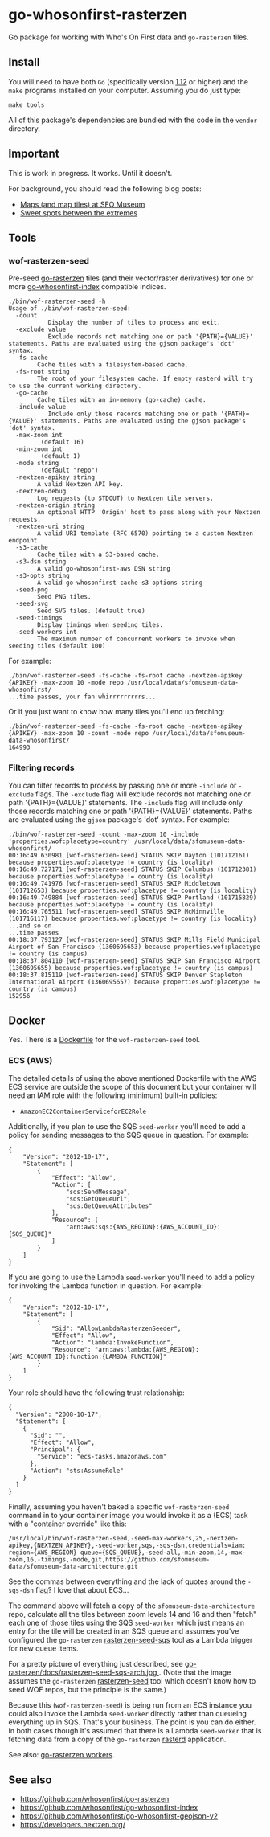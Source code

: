 # go-whosonfirst-rasterzen

Go package for working with Who's On First data and `go-rasterzen` tiles.

## Install

You will need to have both `Go` (specifically version [1.12](https://golang.org/dl/) or higher) and the `make` programs installed on your computer. Assuming you do just type:

```
make tools
```

All of this package's dependencies are bundled with the code in the `vendor` directory.

## Important

This is work in progress. It works. Until it doesn't.

For background, you should read the following blog posts:

* [Maps (and map tiles) at SFO Museum](https://millsfield.sfomuseum.org/blog/2018/07/31/maps/)
* [Sweet spots between the extremes](https://millsfield.sfomuseum.org/blog/2018/11/07/rasterzen/)

## Tools

### wof-rasterzen-seed

Pre-seed [go-rasterzen](https://github.com/whosonfirst/go-rasterzen) tiles (and their vector/raster derivatives) for one or more [go-whosonfirst-index](https://github.com/whosonfirst/go-whosonfirst-index) compatible indices.

```
./bin/wof-rasterzen-seed -h
Usage of ./bin/wof-rasterzen-seed:
  -count
    	   Display the number of tiles to process and exit.
  -exclude value
    	   Exclude records not matching one or path '{PATH}={VALUE}' statements. Paths are evaluated using the gjson package's 'dot' syntax.    	
  -fs-cache
    	Cache tiles with a filesystem-based cache.
  -fs-root string
    	The root of your filesystem cache. If empty rasterd will try to use the current working directory.
  -go-cache
    	Cache tiles with an in-memory (go-cache) cache.
  -include value
    	   Include only those records matching one or path '{PATH}={VALUE}' statements. Paths are evaluated using the gjson package's 'dot' syntax.
  -max-zoom int
    	 (default 16)
  -min-zoom int
    	 (default 1)
  -mode string
    	 (default "repo")
  -nextzen-apikey string
    	A valid Nextzen API key.
  -nextzen-debug
    	Log requests (to STDOUT) to Nextzen tile servers.
  -nextzen-origin string
    	An optional HTTP 'Origin' host to pass along with your Nextzen requests.
  -nextzen-uri string
    	A valid URI template (RFC 6570) pointing to a custom Nextzen endpoint.
  -s3-cache
    	Cache tiles with a S3-based cache.
  -s3-dsn string
    	A valid go-whosonfirst-aws DSN string
  -s3-opts string
    	A valid go-whosonfirst-cache-s3 options string
  -seed-png
    	Seed PNG tiles.
  -seed-svg
    	Seed SVG tiles. (default true)
  -seed-timings
    	Display timings when seeding tiles.
  -seed-workers int
    	The maximum number of concurrent workers to invoke when seeding tiles (default 100)
```

For example:

```
./bin/wof-rasterzen-seed -fs-cache -fs-root cache -nextzen-apikey {APIKEY} -max-zoom 10 -mode repo /usr/local/data/sfomuseum-data-whosonfirst/
...time passes, your fan whirrrrrrrrrs...
```

Or if you just want to know how many tiles you'll end up fetching:

```
./bin/wof-rasterzen-seed -fs-cache -fs-root cache -nextzen-apikey {APIKEY} -max-zoom 10 -count -mode repo /usr/local/data/sfomuseum-data-whosonfirst/
164993
```

### Filtering records

You can filter records to process by passing one or more `-include` or `-exclude` flags. The `-exclude` flag will exclude records not matching one or path '{PATH}={VALUE}' statements. The `-include` flag will include only those records matching one or path '{PATH}={VALUE}' statements. Paths are evaluated using the `gjson` package's 'dot' syntax. For example:

```
./bin/wof-rasterzen-seed -count -max-zoom 10 -include 'properties.wof:placetype=country' /usr/local/data/sfomuseum-data-whosonfirst/
00:16:49.630981 [wof-rasterzen-seed] STATUS SKIP Dayton (101712161) because properties.wof:placetype != country (is locality)
00:16:49.727171 [wof-rasterzen-seed] STATUS SKIP Columbus (101712381) because properties.wof:placetype != country (is locality)
00:16:49.741976 [wof-rasterzen-seed] STATUS SKIP Middletown (101712653) because properties.wof:placetype != country (is locality)
00:16:49.749884 [wof-rasterzen-seed] STATUS SKIP Portland (101715829) because properties.wof:placetype != country (is locality)
00:16:49.765511 [wof-rasterzen-seed] STATUS SKIP McMinnville (101716117) because properties.wof:placetype != country (is locality)
...and so on
...time passes
00:18:37.793127 [wof-rasterzen-seed] STATUS SKIP Mills Field Municipal Airport of San Francisco (1360695653) because properties.wof:placetype != country (is campus)
00:18:37.804110 [wof-rasterzen-seed] STATUS SKIP San Francisco Airport (1360695655) because properties.wof:placetype != country (is campus)
00:18:37.815119 [wof-rasterzen-seed] STATUS SKIP Denver Stapleton International Airport (1360695657) because properties.wof:placetype != country (is campus)
152956
```

## Docker

Yes. There is a [Dockerfile](Dockerfile) for the `wof-rasterzen-seed` tool.

### ECS (AWS)

The detailed details of using the above mentioned Dockerfile with the AWS ECS service are outside the scope of this document but your container will need an IAM role with the following (minimum) built-in policies:

* `AmazonEC2ContainerServiceforEC2Role`

Additionally, if you plan to use the SQS `seed-worker` you'll need to add a policy for sending messages to the SQS queue in question. For example:

```
{
    "Version": "2012-10-17",
    "Statement": [
        {
            "Effect": "Allow",
            "Action": [
                "sqs:SendMessage",
                "sqs:GetQueueUrl",
                "sqs:GetQueueAttributes"
            ],
            "Resource": [
                "arn:aws:sqs:{AWS_REGION}:{AWS_ACCOUNT_ID}:{SQS_QUEUE}"
            ]
        }
    ]
}
```

If you are going to use the Lambda `seed-worker` you'll need to add a policy for invoking the Lambda function in question. For example:

```
{
    "Version": "2012-10-17",
    "Statement": [
        {
            "Sid": "AllowLambdaRasterzenSeeder",
            "Effect": "Allow",
            "Action": "lambda:InvokeFunction",
            "Resource": "arn:aws:lambda:{AWS_REGION}:{AWS_ACCOUNT_ID}:function:{LAMBDA_FUNCTION}"
        }
    ]
}
```

Your role should have the following trust relationship:

```
{
  "Version": "2008-10-17",
  "Statement": [
    {
      "Sid": "",
      "Effect": "Allow",
      "Principal": {
        "Service": "ecs-tasks.amazonaws.com"
      },
      "Action": "sts:AssumeRole"
    }
  ]
}
```

Finally, assuming you haven't baked a specific `wof-rasterzen-seed` command in to your container image you would invoke it as a (ECS) task with a "container override" like this:

```
/usr/local/bin/wof-rasterzen-seed,-seed-max-workers,25,-nextzen-apikey,{NEXTZEN_APIKEY},-seed-worker,sqs,-sqs-dsn,credentials=iam: region={AWS_REGION} queue={SQS_QUEUE},-seed-all,-min-zoom,14,-max-zoom,16,-timings,-mode,git,https://github.com/sfomuseum-data/sfomuseum-data-architecture.git
```

See the commas between everything and the lack of quotes around the `-sqs-dsn` flag? I love that about ECS...

The command above will fetch a copy of the `sfomuseum-data-architecture` repo, calculate all the tiles between zoom levels 14 and 16 and then "fetch" each one of those tiles using the SQS `seed-worker` which just means an entry for the tile will be created in an SQS queue and assumes you've configured the `go-rasterzen` [rasterzen-seed-sqs](https://github.com/whosonfirst/go-rasterzen/blob/master/cmd/rasterzen-seed-sqs/main.go) tool as a Lambda trigger for new queue items.

For a pretty picture of everything just described, see [go-rasterzen/docs/rasterzen-seed-sqs-arch.jpg ](https://github.com/whosonfirst/go-rasterzen/blob/master/docs/rasterzen-seed-sqs-arch.jpg). (Note that the image assumes the `go-rasterzen` [rasterzen-seed](https://github.com/whosonfirst/go-rasterzen#rasterzen-seed) tool which doesn't know how to seed WOF repos, but the principle is the same.)

Because this (`wof-rasterzen-seed`) is being run from an ECS instance you could also invoke the Lambda `seed-worker` directly rather than queueing everything up in SQS. That's your business. The point is you can do either. In both cases though it's assumed that there is a Lambda `seed-worker` that is fetching data from a copy of the `go-rasterzen` [rasterd](https://github.com/whosonfirst/go-rasterzen#rasterd) application.

See also: [go-rasterzen workers](https://github.com/whosonfirst/go-rasterzen/tree/master/worker).

## See also

* https://github.com/whosonfirst/go-rasterzen
* https://github.com/whosonfirst/go-whosonfirst-index
* https://github.com/whosonfirst/go-whosonfirst-geojson-v2
* https://developers.nextzen.org/